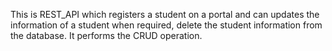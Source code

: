 This is REST_API which registers a student on a portal and can updates the information of a student when required, delete the student information from the database.
It performs the CRUD operation.

